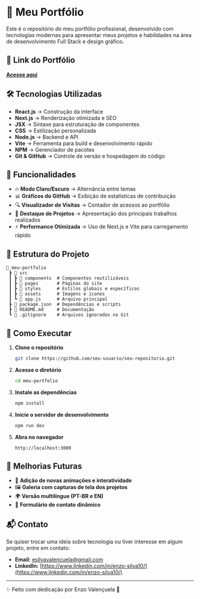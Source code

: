 # 🚀 Meu Portfólio

Este é o repositório do meu portfólio profissional, desenvolvido com tecnologias modernas para apresentar meus projetos e habilidades na área de desenvolvimento Full Stack e design gráfico.

## 🔗 Link do Portfólio
[**Acesse aqui**](
https://enzovalencuela-meu-portifolio.netlify.app/)

## 🛠️ Tecnologias Utilizadas

- **React.js** → Construção da interface
- **Next.js** → Renderização otimizada e SEO
- **JSX** → Sintaxe para estruturação de componentes
- **CSS** → Estilização personalizada
- **Node.js** → Backend e API
- **Vite** → Ferramenta para build e desenvolvimento rápido
- **NPM** → Gerenciador de pacotes
- **Git & GitHub** → Controle de versão e hospedagem do código

## 📌 Funcionalidades

- 🔥 **Modo Claro/Escuro** → Alternância entre temas
- 📊 **Gráficos do GitHub** → Exibição de estatísticas de contribuição
- 🔍 **Visualizador de Visitas** → Contador de acessos ao portfólio
- 🎨 **Destaque de Projetos** → Apresentação dos principais trabalhos realizados
- ⚡ **Performance Otimizada** → Uso de Next.js e Vite para carregamento rápido

## 📂 Estrutura do Projeto

```
📁 meu-portfolio
 ┣ 📂 src
 ┃ ┣ 📂 components  # Componentes reutilizáveis
 ┃ ┣ 📂 pages       # Páginas do site
 ┃ ┣ 📂 styles      # Estilos globais e específicos
 ┃ ┣ 📂 assets      # Imagens e ícones
 ┃ ┗ 📜 app.js      # Arquivo principal
 ┣ 📜 package.json  # Dependências e scripts
 ┣ 📜 README.md     # Documentação
 ┗ 📜 .gitignore    # Arquivos ignorados no Git
```

## 🚀 Como Executar

1. **Clone o repositório**
   ```bash
   git clone https://github.com/seu-usuario/seu-repositorio.git
   ```
2. **Acesse o diretório**
   ```bash
   cd meu-portfolio
   ```
3. **Instale as dependências**
   ```bash
   npm install
   ```
4. **Inicie o servidor de desenvolvimento**
   ```bash
   npm run dev
   ```
5. **Abra no navegador**
   ```
   http://localhost:3000
   ```

## 📌 Melhorias Futuras

- 🚀 **Adição de novas animações e interatividade**
- 🖼 **Galeria com capturas de tela dos projetos**
- 🌍 **Versão multilíngue (PT-BR e EN)**
- 📩 **Formulário de contato dinâmico**

## 📬 Contato

Se quiser trocar uma ideia sobre tecnologia ou tiver interesse em algum projeto, entre em contato:
- **Email:** [esilvavalencuela@gmail.com](esilvavalencuela@gmail.com)
- **LinkedIn:** [https://www.linkedin.com/in/enzo-silva10/](https://www.linkedin.com/in/enzo-silva10/)

---

✨ Feito com dedicação por Enzo Valençuela 🚀
